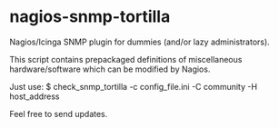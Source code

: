 nagios-snmp-tortilla
====================

Nagios/Icinga SNMP plugin for dummies (and/or lazy administrators).

This script contains prepackaged definitions of miscellaneous 
hardware/software which can be modified by Nagios.

Just use:
$ check_snmp_tortilla -c config_file.ini -C community -H host_address

Feel free to send updates.
